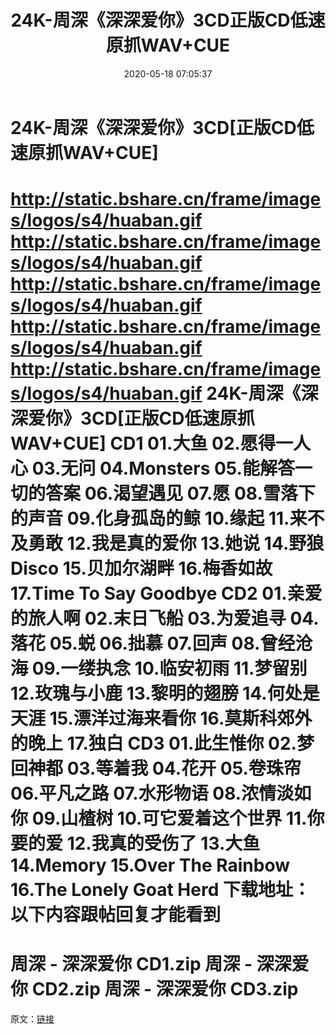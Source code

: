 ﻿---
title: 24K-周深《深深爱你》3CD正版CD低速原抓WAV+CUE
date: 2020-05-18 07:05:37
categories: WAV车载音乐、镜像
tags: 华语中文
---
# 24K-周深《深深爱你》3CD[正版CD低速原抓WAV+CUE]

http://static.bshare.cn/frame/images/logos/s4/huaban.gif
http://static.bshare.cn/frame/images/logos/s4/huaban.gif
http://static.bshare.cn/frame/images/logos/s4/huaban.gif
http://static.bshare.cn/frame/images/logos/s4/huaban.gif
http://static.bshare.cn/frame/images/logos/s4/huaban.gif
24K-周深《深深爱你》3CD[正版CD低速原抓WAV+CUE]
CD1
01.大鱼
02.愿得一人心
03.无问
04.Monsters
05.能解答一切的答案
06.渴望遇见
07.愿
08.雪落下的声音
09.化身孤岛的鲸
10.缘起
11.来不及勇敢
12.我是真的爱你
13.她说
14.野狼Disco
15.贝加尔湖畔
16.梅香如故
17.Time To Say Goodbye
CD2
01.亲爱的旅人啊
02.末日飞船
03.为爱追寻
04.落花
05.蜕
06.拙慕
07.回声
08.曾经沧海
09.一缕执念
10.临安初雨
11.梦留别
12.玫瑰与小鹿
13.黎明的翅膀
14.何处是天涯
15.漂洋过海来看你
16.莫斯科郊外的晚上
17.独白
CD3
01.此生惟你
02.梦回神都
03.等着我
04.花开
05.卷珠帘
06.平凡之路
07.水形物语
08.浓情淡如你
09.山楂树
10.可它爱着这个世界
11.你要的爱
12.我真的受伤了
13.大鱼
14.Memory
15.Over The Rainbow
16.The Lonely Goat Herd
下载地址：
以下内容跟帖回复才能看到
==============================
周深 - 深深爱你 CD1.zip
周深 - 深深爱你 CD2.zip
周深 - 深深爱你 CD3.zip
==============================
原文：[链接](https://blog.sina.com.cn/s/blog_1647c7e7601030m7c.html)